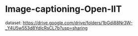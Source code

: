 # Image-captioning-Open-IIT

dataset: https://drive.google.com/drive/folders/1bGdi88Nr3W-_Y4U5w553d8YdIcRsCL7b?usp=sharing
